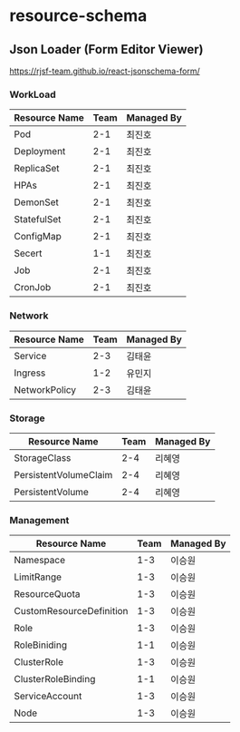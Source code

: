 # resource-schema

## Json Loader (Form Editor Viewer)
https://rjsf-team.github.io/react-jsonschema-form/

### WorkLoad
| Resource Name | Team | Managed By |
| ------ | ------ | ------ |
| Pod | 2-1 | 최진호 |
| Deployment | 2-1 | 최진호 |
| ReplicaSet | 2-1 | 최진호 |
| HPAs | 2-1 | 최진호 |
| DemonSet | 2-1 | 최진호 |
| StatefulSet | 2-1 | 최진호 |
| ConfigMap | 2-1 | 최진호 |
| Secert | 1-1 | 최진호 |
| Job | 2-1 | 최진호 |
| CronJob | 2-1 | 최진호 |

### Network
| Resource Name | Team | Managed By |
| ------ | ------ | ------ |
| Service | 2-3 | 김태윤 |
| Ingress | 1-2 | 유민지 |
| NetworkPolicy | 2-3 | 김태윤 |

### Storage
| Resource Name | Team | Managed By |
| ------ | ------ | ------ |
| StorageClass | 2-4 | 리혜영 |
| PersistentVolumeClaim | 2-4 | 리혜영 |
| PersistentVolume | 2-4 | 리혜영 |

### Management
| Resource Name | Team | Managed By |
| ------ | ------ | ------ |
| Namespace | 1-3 | 이승원 |
| LimitRange | 1-3 | 이승원 |
| ResourceQuota | 1-3 | 이승원 |
| CustomResourceDefinition | 1-3 | 이승원 |
| Role | 1-3 | 이승원 |
| RoleBiniding | 1-1 | 이승원 |
| ClusterRole | 1-3 | 이승원 |
| ClusterRoleBinding | 1-1 | 이승원 |
| ServiceAccount | 1-3 | 이승원 |
| Node | 1-3 | 이승원 |
